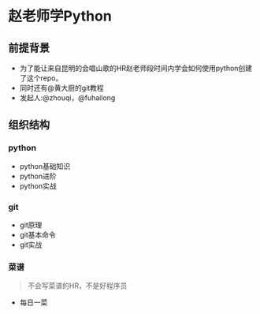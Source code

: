 # 赵老师学Python

## 前提背景

* 为了能让来自昆明的会唱山歌的HR赵老师段时间内学会如何使用python创建了这个repo。
* 同时还有@黄大厨的git教程
* 发起人:@zhouqi，@fuhailong

## 组织结构

### python

* python基础知识
* python进阶
* python实战

### git

* git原理
* git基本命令
* git实战

### 菜谱

> 不会写菜谱的HR，不是好程序员
* 每日一菜

  